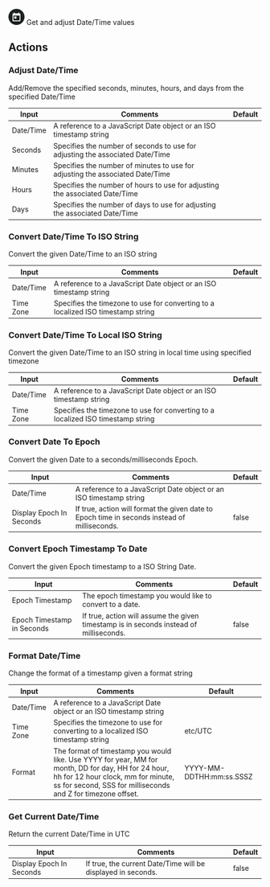![Date/Time](./assets/datetime.png#connector-icon)
Get and adjust Date/Time values

## Actions

### Adjust Date/Time

Add/Remove the specified seconds, minutes, hours, and days from the specified Date/Time

| Input     | Comments                                                                      | Default |
| --------- | ----------------------------------------------------------------------------- | ------- |
| Date/Time | A reference to a JavaScript Date object or an ISO timestamp string            |         |
| Seconds   | Specifies the number of seconds to use for adjusting the associated Date/Time |         |
| Minutes   | Specifies the number of minutes to use for adjusting the associated Date/Time |         |
| Hours     | Specifies the number of hours to use for adjusting the associated Date/Time   |         |
| Days      | Specifies the number of days to use for adjusting the associated Date/Time    |         |

### Convert Date/Time To ISO String

Convert the given Date/Time to an ISO string

| Input     | Comments                                                                         | Default |
| --------- | -------------------------------------------------------------------------------- | ------- |
| Date/Time | A reference to a JavaScript Date object or an ISO timestamp string               |         |
| Time Zone | Specifies the timezone to use for converting to a localized ISO timestamp string |         |

### Convert Date/Time To Local ISO String

Convert the given Date/Time to an ISO string in local time using specified timezone

| Input     | Comments                                                                         | Default |
| --------- | -------------------------------------------------------------------------------- | ------- |
| Date/Time | A reference to a JavaScript Date object or an ISO timestamp string               |         |
| Time Zone | Specifies the timezone to use for converting to a localized ISO timestamp string |         |

### Convert Date To Epoch

Convert the given Date to a seconds/milliseconds Epoch.

| Input                    | Comments                                                                                     | Default |
| ------------------------ | -------------------------------------------------------------------------------------------- | ------- |
| Date/Time                | A reference to a JavaScript Date object or an ISO timestamp string                           |         |
| Display Epoch In Seconds | If true, action will format the given date to Epoch time in seconds instead of milliseconds. | false   |

### Convert Epoch Timestamp To Date

Convert the given Epoch timestamp to a ISO String Date.

| Input                      | Comments                                                                               | Default |
| -------------------------- | -------------------------------------------------------------------------------------- | ------- |
| Epoch Timestamp            | The epoch timestamp you would like to convert to a date.                               |         |
| Epoch Timestamp in Seconds | If true, action will assume the given timestamp is in seconds instead of milliseconds. | false   |

### Format Date/Time

Change the format of a timestamp given a format string

| Input     | Comments                                                                                                                                                                                                 | Default                  |
| --------- | -------------------------------------------------------------------------------------------------------------------------------------------------------------------------------------------------------- | ------------------------ |
| Date/Time | A reference to a JavaScript Date object or an ISO timestamp string                                                                                                                                       |                          |
| Time Zone | Specifies the timezone to use for converting to a localized ISO timestamp string                                                                                                                         | etc/UTC                  |
| Format    | The format of timestamp you would like. Use YYYY for year, MM for month, DD for day, HH for 24 hour, hh for 12 hour clock, mm for minute, ss for second, SSS for milliseconds and Z for timezone offset. | YYYY-MM-DDTHH:mm:ss.SSSZ |

### Get Current Date/Time

Return the current Date/Time in UTC

| Input                    | Comments                                                     | Default |
| ------------------------ | ------------------------------------------------------------ | ------- |
| Display Epoch In Seconds | If true, the current Date/Time will be displayed in seconds. | false   |

